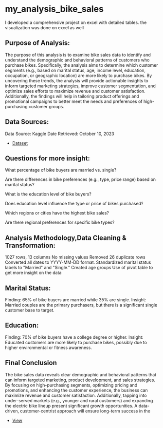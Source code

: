 # my_analysis_bike_sales

I developed a comprehensive project on excel with detailed tables. the visualization was done on excel as well

## Purpose of Analysis:

The purpose of this analysis is to examine bike sales data to identify and understand the demographic and behavioral patterns of customers who purchase bikes. Specifically, the analysis aims to determine which customer segments (e.g., based on marital status, age, income level, education, occupation, or geographic location) are more likely to purchase bikes. By uncovering these trends, the analysis will provide actionable insights to inform targeted marketing strategies, improve customer segmentation, and optimize sales efforts to maximize revenue and customer satisfaction. Additionally, the findings will help in tailoring product offerings and promotional campaigns to better meet the needs and preferences of high-purchasing customer groups.

## Data Sources:
Data Source: Kaggle
Date Retrieved: October 10, 2023
- <a href="https://github.com/Ahmansee/my_analysis_bike_sales/blob/main/Excel%20Project%20Dataset%20(2).xlsx">Dataset</a>

## Questions for more insight:
What percentage of bike buyers are married vs. single?

Are there differences in bike preferences (e.g., type, price range) based on marital status?

What is the education level of bike buyers?

Does education level influence the type or price of bikes purchased?

Which regions or cities have the highest bike sales?

Are there regional preferences for specific bike types?

## Analysis Methodology,Data Cleaning & Transformation:
1027 rows, 13 columns 
No missing values
Removed 26 duplicate rows
Converted all dates to YYYY-MM-DD format.
Standardized marital status labels to "Married" and "Single."
Created age groups
Use of pivot table to get more insight on the data 

## Marital Status:
Finding: 65% of bike buyers are married while 35% are single.
Insight: Married couples are the primary purchasers, but there is a significant single customer base to target.

## Education:
Finding: 70% of bike buyers have a college degree or higher.
Insight: Educated customers are more likely to purchase bikes, possibly due to higher environmental or fitness awareness.

## Final Conclusion
The bike sales data reveals clear demographic and behavioral patterns that can inform targeted marketing, product development, and sales strategies. By focusing on high-purchasing segments, optimizing pricing and promotions, and enhancing the customer experience, the business can maximize revenue and customer satisfaction. Additionally, tapping into under-served markets (e.g., younger and rural customers) and expanding the electric bike lineup present significant growth opportunities. A data-driven, customer-centrist approach will ensure long-term success in the 


- <a href="https://github.com/Ahmansee/my_analysis_bike_sales/blob/main/my%20first%20excel%20project.xlsx">View</a>

